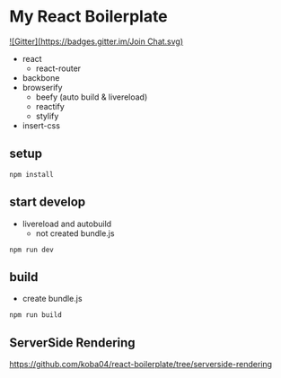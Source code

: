 # My React Boilerplate
[![Gitter](https://badges.gitter.im/Join Chat.svg)](https://gitter.im/koba04/react-boilerplate?utm_source=badge&utm_medium=badge&utm_campaign=pr-badge&utm_content=badge)

* react
  * react-router
* backbone
* browserify
  * beefy (auto build & livereload)
  * reactify
  * stylify
* insert-css

## setup
```
npm install
```

## start develop
* livereload and autobuild
  * not created bundle.js
```
npm run dev
```

## build
* create bundle.js
```
npm run build
```

## ServerSide Rendering

https://github.com/koba04/react-boilerplate/tree/serverside-rendering
